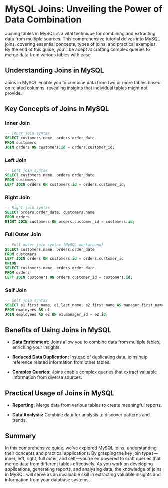 # MySQL Joins: Unveiling the Power of Data Combination

Joining tables in MySQL is a vital technique for combining and extracting data from multiple sources. This comprehensive tutorial delves into MySQL joins, covering essential concepts, types of joins, and practical examples. By the end of this guide, you'll be adept at crafting complex queries to merge data from various tables with ease.

## Understanding Joins in MySQL

Joins in MySQL enable you to combine data from two or more tables based on related columns, revealing insights that individual tables might not provide.

## Key Concepts of Joins in MySQL

### Inner Join

```sql
-- Inner join syntax
SELECT customers.name, orders.order_date
FROM customers
JOIN orders ON customers.id = orders.customer_id;
```

### Left Join

```sql
-- Left join syntax
SELECT customers.name, orders.order_date
FROM customers
LEFT JOIN orders ON customers.id = orders.customer_id;
```

### Right Join

```sql
-- Right join syntax
SELECT orders.order_date, customers.name
FROM orders
RIGHT JOIN customers ON orders.customer_id = customers.id;
```

### Full Outer Join

```sql
-- Full outer join syntax (MySQL workaround)
SELECT customers.name, orders.order_date
FROM customers
LEFT JOIN orders ON customers.id = orders.customer_id
UNION
SELECT customers.name, orders.order_date
FROM orders
LEFT JOIN customers ON orders.customer_id = customers.id;
```

### Self Join

```sql
-- Self join syntax
SELECT e1.first_name, e1.last_name, e2.first_name AS manager_first_name, e2.last_name AS manager_last_name
FROM employees AS e1
JOIN employees AS e2 ON e1.manager_id = e2.id;
```

## Benefits of Using Joins in MySQL

- **Data Enrichment:** Joins allow you to combine data from multiple tables, enriching your insights.

- **Reduced Data Duplication:** Instead of duplicating data, joins help reference related information from other tables.

- **Complex Queries:** Joins enable complex queries that extract valuable information from diverse sources.

## Practical Usage of Joins in MySQL

- **Reporting:** Merge data from various tables to create meaningful reports.

- **Data Analysis:** Combine data for analysis to discover patterns and trends.

## Summary

In this comprehensive guide, we've explored MySQL joins, understanding their concepts and practical applications. By grasping the key join types—inner, left, right, full outer, and self—you're empowered to craft queries that merge data from different tables effectively. As you work on developing applications, generating reports, and analyzing data, the knowledge of joins in MySQL will serve as an invaluable skill in extracting valuable insights and information from your database systems.